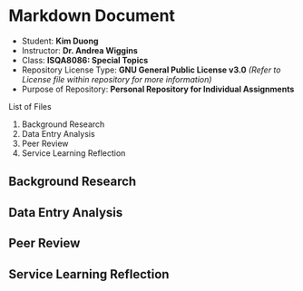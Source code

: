 # Markdown Document 

* Student: **Kim Duong**
* Instructor: **Dr. Andrea Wiggins**
* Class: **ISQA8086: Special Topics**
* Repository License Type: **GNU General Public License v3.0** _(Refer to License file within repository for more information)_
* Purpose of Repository: **Personal Repository for Individual Assignments**


List of Files 
1. Background Research
2. Data Entry Analysis
3. Peer Review
4. Service Learning Reflection 

## Background Research

## Data Entry Analysis 
 
## Peer Review

## Service Learning Reflection 


